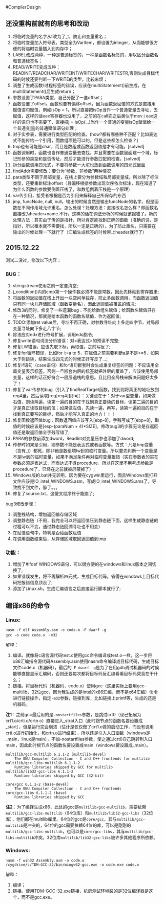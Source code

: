 #CompilerDesign

## 还没重构前就有的思考和改动
1. 将临时变量的名字从t改为了_t，防止和变量重名；
2. 将临时变量加入符号表，类型全为VarItem，都设置为integer，从而能够很方便的将临时变量插入到内存中；
3. LABEL改成两种，一种是普通标签的，一种是函数名标签的，用以区分函数名和普通标签名；
4. READ/WRITE变成五种：READINT/READCHAR/WRITEINT/WRITECHAR/WRITESTR,否则生成目标代码的时候还要判断一下WRITE的类型，比较麻烦；
5. 调整了生成函数/过程标签的错误，应该在multiStatement()前生成，在multiStatement()后生成return；
6. 参数设置了PARA类型，自己分配了一套offset；
7. 函数设置了offset。函数也要有偏移offset，因为函数返回值的方式是直接用赋值语句赋值，例如isOp = 1，所以直接把isOp当作一个普通变量去寻址，去赋值，这样的话eax寄存器也没用了，之前的在call完之后类似于mov j eax这样的语句也不需要了，直接把j = isOp(...)当作一个普通的变量isOp赋值给一个普通变量j的普通赋值语句处理；
8. 对于实参表，需要进行类型匹配的检查。(how?都有哪些种不匹配？比如表达式不能传给一个引用，而数组项是可以的，但是这些都怎么检查？)
9. tmp也有可能是char，而且是数组或函数返回值是才有可能。[solved]
10. 函数调用时，函数也当作普通变量去查找，并且需要在函数里面建一个域，标记形参的类型和是否传址，然后才能进行参数匹配的检查。[solved]
11. 拆分函数调用四元式，不要将参数一大坨也放到函数调用的四元式里面
12. findAddr需要修改：要分为“参数，非参数”两种情况
13. para类型不同于局部变量，在栈上要分为参数域和局部变量域，所以除了标注类型，还要重新标注offset（且偏移根据参数出现次序依次标注，现在知道了为什么函数的参数要倒着压栈了，和数组倒着压栈是一个原理）
14. var传引用，接受者根据是否为引用来解释自己所保存的东西
15. jmp, funcNode, null, null。输出的时候当然是输出funcNode的名字，但是函数在不同作用域允许重名，怎么处理？处理方法：直接改名怎么样？即函数名直接改为header+name.不行，这样的话在词法分析的时候就该报错了。新的处理方法：其实由于传的是指针，所以肯定能找到正确的函数（准确的说，是指针，所以根本就不需要找，所以一定是正确的），为了防止重名，只需要在输出的时候处理一下就行了（汇编生成标签的时候带上header就行了）

## 2015.12.22
测试二没过，修改以下内容：
### BUG：
1. stringstream使用之前一定要清空;
2. j_condition()内的cmp第一个操作数必须不能是常数，因此先移动到寄存器里;
3. 将函数的返回值在栈上开出一块空间单独存，防止多函数调用，而函数返回值只有同一块儿存储区域（函数变量名），因此返回值被覆盖的情况;
4. 修改3的同时，修复了一些遗漏bug：不能给数组名赋值；给函数名赋值只存在一种情况，那就是给本函数的函数名赋值，作为返回值;
5. TODO:添加ret value后，寻址不再正确，对参数寻址向上多走四字节，对局部变量寻址向下多走八字节;
6. 除法应对edx进行符号扩展，调用edq指令;
7. 修复write语句词法分析错误：对<表达式>的预读不完整;
8. 修复LW错误，应该先取下标，再取值，之前写反了;
9. 修复for循环错误，比如for i:=a to 5，在赋值之前需要判断a是不是<=5，如果大于则跳转，结果生成四元式的时候正好写反了...;
11. 修复if语句（case语句）和for语句嵌套时会生成重复标签的问题：不应该用全局变量表示标签，否则一旦嵌套内层的标签就把外层的覆盖了，应该使用局部变量，这样的话正好符合一层层退栈的意思。且比用全局栈来解决问题好太多了！
12. 修复了var传参的bug（引入了findRealTarget函数，找到则将真正的地址放到reg4里，然后读取[reg[reg4]]即可）：关键点在于：对于var型变量，如果做右值，则读两遍，读第一遍的目的在于找到真正要读的目标，读第二遍的目的才是真正读取目标的值；如果做左值，先读一遍，再写，读第一遍的目的在于找到真正要写的目标，然后才能写入真正的地方！！！
13. 修复函数返回值bug：函数返回值应该写入[ebp-8]，手残写成了[ebp+8]，取值的时候应该是[esp-(paraNum + 4)*SIZE]，修改bug3的步骤无论是存返回值还是取返回值全手残写错了;
14. PARA的参数前添加dword，ReadInt对变量压参也添加了dword;
15. 传参时如果是引用，则参数不能是表达式或者函数等。方式：凡是tmp变量（含有_t）都死，除非他是数组项lw到的临时变量。所以要先判断一个变量是不是lw到的临时变量，如果不满足条件再对临时变量报错（实在参数表的实在参数必须是表达式，而表达式不含procedure，所以在这里不用考虑参数是procedure了，已经在之前就被屏蔽掉了）;
16. Windows版的.bat并无卵用，因为要在cygwin里运行，而且Windows里打开文件应该是IO_intel_WINDOWS.asm，写成IO_intel_WINDOWS.ams了，导致找不到文件，醉了。。。
17. 修复了source.txt，这傻叉程序终于能跑了;

bug3修改步骤：
1. 调整栈结构，增加返回值存储区域
2. 调整静态链（不用，我完全可以将返回值压到静态链下面，这样生成静态链的过程可以不变，通过静态链回溯寻址也不用变）
3. 在赋值语句中，特判是否给函数赋值
4. 在调用函数结束后，从存储区域取回返回值到tmp

### 功能：
1. 增加了#ifdef WINDOWS语句，可以很方便的在windows和linux版本之间切换了;
2. 如果错误发生，将不再解析四元式，生成目标代码，省得在windows上目标代码把报错信息顶没了;
3. 添加了Linux.sh，生成汇编语言之后直接运行脚本就行了;

## 编译x86的命令
### Linux:
```
nasm -f elf Assembly.asm -o code.o -F dwarf -g
gcc -o code code.o　-m32
```
解释：
1. 编译。就像将c语言源代码test.c使用gcc命令编译成test.o一样，这一步将x86汇编指令源代码Assembly.asm使用nasm命令编译成目标代码，生成目标文件code.o（机器码），最后的`-F dwarf -g`是为了在用gdb调试机器码的时候能够直接显示汇编码，否则还要每次都将目标码反汇编看看目标码究竟在干什么；
2. 链接。将目标代码（机器码，code.o）使用gcc（这里实际上要用gcc-multilib，32位gcc，因为我生成的是intel的x86汇编，而不是x64汇编）命令进行链接操作，指定`-m32`参数，链接到库，比如链接上printf等，生成的还是机器码。

**注1**：之前gcc最后用的是`-nostartfiles`参数，是跳过crt0（现已拓展为crt1.o/crti.o/crtn.o）直接进入_strat入口（此时跟节点的函数名要设置成_start），但是运行完会崩溃（估计是仅仅做了crt1.o做的启动工作，而没有调用crti.o进行初始化，和crtn.o进行结束），所以还是引入入口函数（windows是_main，linux是main），不加-nostartfiles参数，使之通过crt0自己跳转到入口main，因此此时根节点的函数名要设置成main（windows要设置成_main）。
```
multilib/gcc-multilib 6.1.1-2 (multilib-devel)
    The GNU Compiler Collection - C and C++ frontends for multilib
multilib/gcc-libs-multilib 6.1.1-2
    Runtime libraries shipped by GCC for multilib
multilib/lib32-gcc-libs 6.1.1-2
    Runtime libraries shipped by GCC (32-bit)
    
core/gcc 6.1.1-2 (base-devel)
    The GNU Compiler Collection - C and C++ frontends
core/gcc-libs 6.1.1-2 (base)
    Runtime libraries shipped by GCC
```

**注2**：为了编译生成x86，此处的gcc是`multilib/gcc-multilib`，需要依赖`multilib/gcc-libs-multilib`（64位库）和`multilib/lib32-gcc-libs`（32位库），他们都在multilib库里。64位的gcc是`core/gcc`，其与`multilib/gcc-multilib`是冲突的，64位的gcc需要依赖64位的库，可以是刚刚的`multilib/gcc-libs-multilib`，也可以是`core/gcc-libs`，其与`multilib/gcc-libs-multilib`冲突。32位库`multilib/lib32-gcc-libs`被许多其他程序所依赖。


### Windows:
```
nasm -f win32 Assembly.asm -o code.o
/cygdrive/c/TDM-GCC-32/bin/mingw32-gcc.exe -o code.exe code.o
```
解释：
1. 编译；
2. 链接。使用TDM-GCC-32.exe链接，机房测试环境装的是32位编译器是这个，而不是gcc.exe。

